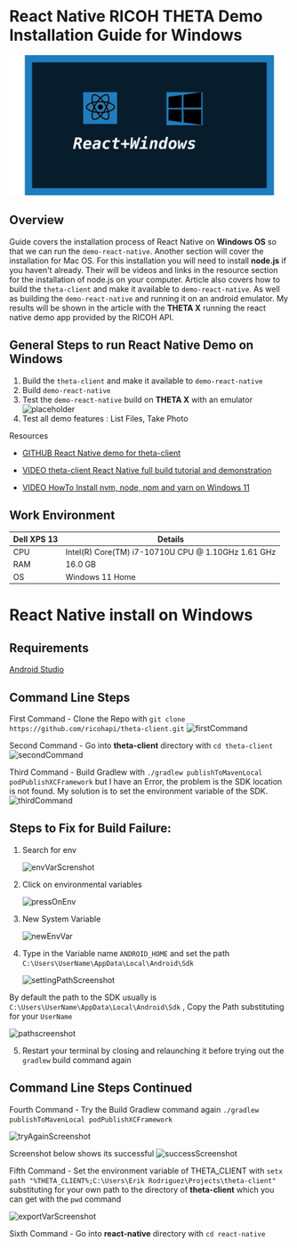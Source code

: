 # React Native RICOH THETA Demo Installation Guide for Windows

![react-windows-header](images/react_native/windows/reactwindows.svg)

## Overview

Guide covers the installation process of React Native on **Windows OS** so that we can run the `demo-react-native`. 
Another section will cover the installation for Mac OS. For this installation you will need to install **node.js** if you haven't already. 
Their will be videos and links in the resource section for the installation of node.js on your computer. Article also covers how to build the `theta-client` and make it available to `demo-react-native`. 
As well as building the `demo-react-native` and running it on an android emulator. 
My results will be shown in the article with the **THETA X** running the react native demo app provided by the RICOH API.

## General Steps to run React Native Demo on Windows

1. Build the `theta-client` and make it available to `demo-react-native`
2. Build `demo-react-native`
3. Test the `demo-react-native` build on **THETA X** with an emulator
    ![placeholder](http://via.placeholder.com/600x300)
4. Test all demo features : List Files, Take Photo

Resources

* [GITHUB React Native demo for theta-client](https://github.com/ricohapi/theta-client/tree/main/demos/demo-react-native)

* [VIDEO theta-client React Native full build tutorial and demonstration](https://www.youtube.com/watch?v=SqzDomDikcM)

* [VIDEO HowTo Install nvm, node, npm and yarn on Windows 11](https://www.youtube.com/watch?v=NWUfaXFPv50)

## Work Environment

| Dell XPS 13 | Details                              |
| ----------- | ------------------------------------ |
| CPU         | Intel(R) Core(TM) i7-10710U CPU @ 1.10GHz   1.61 GHz  |
| RAM         | 16.0 GB |
| OS          | Windows 11 Home |


# React Native install on Windows

## Requirements
[Android Studio](https://developer.android.com/studio)


## Command Line Steps

First Command - Clone the Repo with `git clone https://github.com/ricohapi/theta-client.git`
![firstCommand](images/gitCloneThetaClient.png)

Second Command -  Go into  **theta-client** directory with `cd theta-client`
![secondCommand](images/cdThetaClient1.png)

Third Command - Build Gradlew with `./gradlew publishToMavenLocal podPublishXCFramework` but I have an Error, the problem is the SDK location is not found. My solution is to set the environment variable of the SDK.
![thirdCommand](images/gradleWPublishFail.png)

## Steps to Fix for Build Failure:

1.  Search for env

    ![envVarScrenshot](images/envVar.png)

2.  Click on environmental variables

    ![pressOnEnv](images/envVarPress.png)

3.  New System Variable

    ![newEnvVar](images/newEnvVar.png)

4.  Type in the Variable name `ANDROID_HOME` and set the path `C:\Users\UserName\AppData\Local\Android\Sdk`

    ![settingPathScreenshot](images/settingEnvVar.png)


By default the path to the SDK usually is `C:\Users\UserName\AppData\Local\Android\Sdk` , Copy the Path substituting for your `UserName` 

![pathscreenshot](images/pathScreenshot.png)


5.  Restart your terminal by closing and relaunching it before trying out the `gradlew` build command again


## Command Line Steps Continued

Fourth Command - Try the Build Gradlew command again `./gradlew publishToMavenLocal podPublishXCFramework`

![tryAgainScreenshot](images/retryGradle.png)

Screenshot below shows its successful
![successScreenshot](images/successBuild.png)

Fifth Command - Set the environment variable of THETA_CLIENT with `setx path "%THETA_CLIENT%;C:\Users\Erik Rodriguez\Projects\theta-client"` substituting for your own path to the directory of **theta-client** which you can get with the `pwd` command 

![exportVarScreenshot](images/exportVar.png)

Sixth Command - Go into **react-native** directory with `cd react-native`